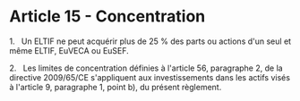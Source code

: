 # Article 15 - Concentration


1.   Un ELTIF ne peut acquérir plus de 25 % des parts ou actions d'un seul et même ELTIF, EuVECA ou EuSEF.

2.   Les limites de concentration définies à l'article 56, paragraphe 2, de la directive 2009/65/CE s'appliquent aux investissements dans les actifs visés à l'article 9, paragraphe 1, point b), du présent règlement.
